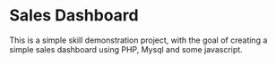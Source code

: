# Sales Dashboard

This is a simple skill demonstration project, with the goal of creating a simple sales dashboard using PHP, Mysql and some javascript.
